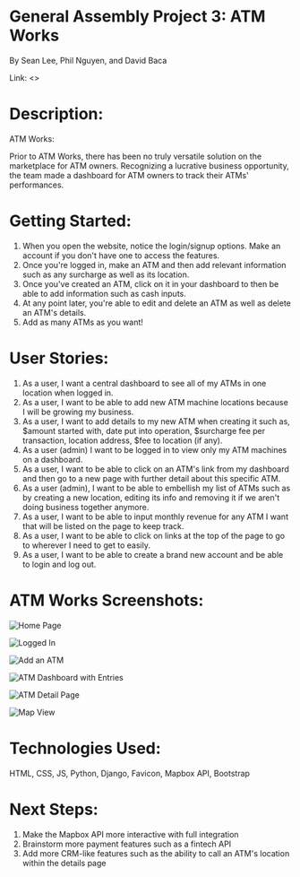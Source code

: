 # General Assembly Project 3: ATM Works

By Sean Lee, Phil Nguyen, and David Baca

Link: <<GOES HERE>>

# Description:

ATM Works:

Prior to ATM Works, there has been no truly versatile solution on the marketplace for ATM owners. Recognizing a lucrative business opportunity, the team made a dashboard for ATM owners to track their ATMs' performances.

# Getting Started:

1. When you open the website, notice the login/signup options. Make an account if you don't have one to access the features.
2. Once you're logged in, make an ATM and then add relevant information such as any surcharge as well as its location.
3. Once you've created an ATM, click on it in your dashboard to then be able to add information such as cash inputs.
4. At any point later, you're able to edit and delete an ATM as well as delete an ATM's details.
5. Add as many ATMs as you want!

# User Stories:

1. As a user, I want a central dashboard to see all of my ATMs in one location when logged in.
2. As a user, I want to be able to add new ATM machine locations because I will be growing my business.
3. As a user, I want to add details to my new ATM when creating it such as, $amount started with, date put into operation, $surcharge fee per transaction, location address, $fee to location (if any).
4. As a user (admin) I want to be logged in to view only my ATM machines on a dashboard.
5. As a user, I want to be able to click on an ATM's link from my dashboard and then go to a new page with further detail about this specific ATM.
6. As a user (admin), I want to be able to embellish my list of ATMs such as by creating a new location, editing its info and removing it if we aren't doing business together anymore.
7. As a user, I want to be able to input monthly revenue for any ATM I want that will be listed on the page to keep track.
8. As a user, I want to be able to click on links at the top of the page to go to wherever I need to get to easily.
9. As a user, I want to be able to create a brand new account and be able to login and log out.

# ATM Works Screenshots:

![Home Page](https://i.imgur.com/LwYxqUk.png)

![Logged In](https://i.imgur.com/5UngeXk.png)

![Add an ATM](https://i.imgur.com/UKbN7Px.png)

![ATM Dashboard with Entries](https://i.imgur.com/mYZM0TK.png)

![ATM Detail Page](https://i.imgur.com/MuUxbRq.png)

![Map View](https://i.imgur.com/cArNmb5.png)

# Technologies Used:

HTML, CSS, JS, Python, Django, Favicon, Mapbox API, Bootstrap

# Next Steps:

1. Make the Mapbox API more interactive with full integration
2. Brainstorm more payment features such as a fintech API
3. Add more CRM-like features such as the ability to call an ATM's location within the details page
